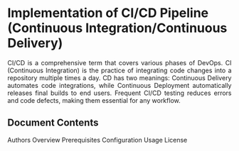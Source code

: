 <h1>Implementation of CI/CD Pipeline (Continuous Integration/Continuous Delivery)
</h1> <p align="justify">CI/CD is a comprehensive term that covers various phases of DevOps. CI (Continuous Integration) is the practice of integrating code changes into a repository multiple times a day. CD has two meanings: Continuous Delivery automates code integrations,
while Continuous Deployment automatically releases final builds to end users. Frequent CI/CD testing reduces errors and code defects, making them essential for any workflow.</p>

## Document Contents
Authors
Overview
Prerequisites
Configuration
Usage
License
